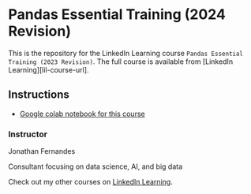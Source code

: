 # Pandas Essential Training (2024 Revision)
This is the repository for the LinkedIn Learning course `Pandas Essential Training (2023 Revision)`. The full course is available from [LinkedIn Learning][lil-course-url].

## Instructions
- [Google colab notebook for this course](https://colab.research.google.com/drive/1Ft2mLTijCrgC1pGtub4D8VBM9-bIikng?usp=sharing)

### Instructor

Jonathan Fernandes

Consultant focusing on data science, AI, and big data

                            

Check out my other courses on [LinkedIn Learning](https://www.linkedin.com/learning/instructors/jonathan-fernandes?u=104).
